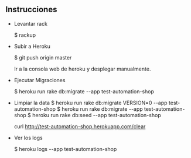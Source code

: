 Instrucciones
-----------------
- Levantar rack

	$ rackup

- Subir a Heroku

	$ git push origin master

	Ir a la consola web de heroku y desplegar manualmente.

- Ejecutar Migraciones

	$ heroku run rake db:migrate --app test-automation-shop

- Limpiar la data
	$ heroku run rake db:migrate VERSION=0 --app test-automation-shop
	$ heroku run rake db:migrate --app test-automation-shop
	$ heroku run rake db:seed --app test-automation-shop

	curl http://test-automation-shop.herokuapp.com/clear

- Ver los logs

	$ heroku logs --app test-automation-shop